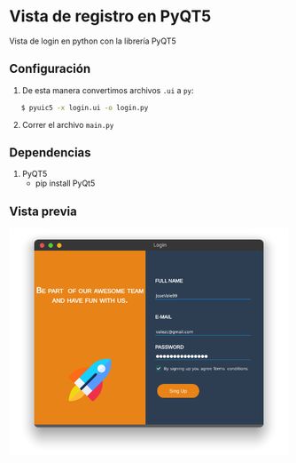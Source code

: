 # Vista de registro en PyQT5
Vista de login en python con la librería PyQT5

## Configuración

 1. De esta manera convertimos archivos `.ui` a `py`:
 ```bash
    $ pyuic5 -x login.ui -o login.py 
 ```

 2. Correr el archivo `main.py`


## Dependencias
1. PyQT5
    - pip install PyQt5


## Vista previa

<img src="loginview.png">